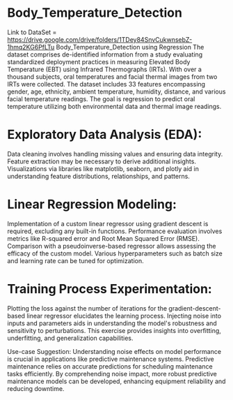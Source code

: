 # Body_Temperature_Detection
Link to DataSet = https://drive.google.com/drive/folders/1TDey84SnvCukwnsebZ-1hmq2KG6PfLTu 
Body_Temperature_Detection using Regression 
The dataset comprises de-identified information from a study evaluating standardized deployment practices in measuring Elevated Body Temperature (EBT) using Infrared Thermographs (IRTs). With over a thousand subjects, oral temperatures and facial thermal images from two IRTs were collected. The dataset includes 33 features encompassing gender, age, ethnicity, ambient temperature, humidity, distance, and various facial temperature readings. The goal is regression to predict oral temperature utilizing both environmental data and thermal image readings.

# Exploratory Data Analysis (EDA): 
Data cleaning involves handling missing values and ensuring data integrity. Feature extraction may be necessary to derive additional insights. Visualizations via libraries like matplotlib, seaborn, and plotly aid in understanding feature distributions, relationships, and patterns.

# Linear Regression Modeling: 
Implementation of a custom linear regressor using gradient descent is required, excluding any built-in functions. Performance evaluation involves metrics like R-squared error and Root Mean Squared Error (RMSE). Comparison with a pseudoinverse-based regressor allows assessing the efficacy of the custom model. Various hyperparameters such as batch size and learning rate can be tuned for optimization.

# Training Process Experimentation: 
Plotting the loss against the number of iterations for the gradient-descent-based linear regressor elucidates the learning process. Injecting noise into inputs and parameters aids in understanding the model's robustness and sensitivity to perturbations. This exercise provides insights into overfitting, underfitting, and generalization capabilities.

Use-case Suggestion: Understanding noise effects on model performance is crucial in applications like predictive maintenance systems. Predictive maintenance relies on accurate predictions for scheduling maintenance tasks efficiently. By comprehending noise impact, more robust predictive maintenance models can be developed, enhancing equipment reliability and reducing downtime.
